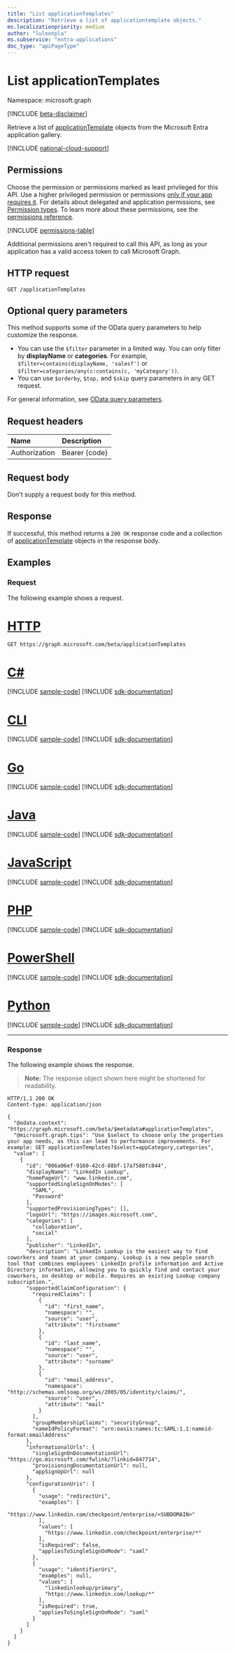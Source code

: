 ```yaml
---
title: "List applicationTemplates"
description: "Retrieve a list of applicationtemplate objects."
ms.localizationpriority: medium
author: "luleonpla"
ms.subservice: "entra-applications"
doc_type: "apiPageType"
---
```


# List applicationTemplates

Namespace: microsoft.graph

[!INCLUDE [beta-disclaimer](../../includes/beta-disclaimer.md)]

Retrieve a list of [applicationTemplate](../resources/applicationtemplate.md) objects from the Microsoft Entra application gallery.

[!INCLUDE [national-cloud-support](../../includes/all-clouds.md)]

## Permissions

Choose the permission or permissions marked as least privileged for this API. Use a higher privileged permission or permissions [only if your app requires it](/graph/permissions-overview#best-practices-for-using-microsoft-graph-permissions). For details about delegated and application permissions, see [Permission types](/graph/permissions-overview#permission-types). To learn more about these permissions, see the [permissions reference](/graph/permissions-reference).

<!-- {
  "blockType": "permissions",
  "name": "applicationtemplate-list-permissions"
}
-->
[!INCLUDE [permissions-table](../includes/permissions/applicationtemplate-list-permissions.md)]

Additional permissions aren't required to call this API, as long as your application has a valid access token to call Microsoft Graph.

## HTTP request

<!-- { "blockType": "ignored" } -->

```http
GET /applicationTemplates
```

## Optional query parameters

This method supports some of the OData query parameters to help customize the response. 

- You can use the `$filter` parameter in a limited way. You can only filter by **displayName** or **categories**. For example,  `$filter=contains(displayName, 'salesf')` or `$filter=categories/any(c:contains(c, 'myCategory'))`.
- You can use `$orderby`, `$top,` and `$skip` query parameters in any GET request.

For general information, see [OData query parameters](/graph/query-parameters).

## Request headers

| Name      |Description|
|:----------|:----------|
| Authorization | Bearer {code} |

## Request body

Don't supply a request body for this method.

## Response

If successful, this method returns a `200 OK` response code and a collection of [applicationTemplate](../resources/applicationtemplate.md) objects in the response body.

## Examples

### Request

The following example shows a request.

# [HTTP](#tab/http)
<!-- {
  "blockType": "request",
  "name": "get_applicationtemplates"
}-->

```msgraph-interactive
GET https://graph.microsoft.com/beta/applicationTemplates
```

# [C#](#tab/csharp)
[!INCLUDE [sample-code](../includes/snippets/csharp/get-applicationtemplates-csharp-snippets.md)]
[!INCLUDE [sdk-documentation](../includes/snippets/snippets-sdk-documentation-link.md)]

# [CLI](#tab/cli)
[!INCLUDE [sample-code](../includes/snippets/cli/get-applicationtemplates-cli-snippets.md)]
[!INCLUDE [sdk-documentation](../includes/snippets/snippets-sdk-documentation-link.md)]

# [Go](#tab/go)
[!INCLUDE [sample-code](../includes/snippets/go/get-applicationtemplates-go-snippets.md)]
[!INCLUDE [sdk-documentation](../includes/snippets/snippets-sdk-documentation-link.md)]

# [Java](#tab/java)
[!INCLUDE [sample-code](../includes/snippets/java/get-applicationtemplates-java-snippets.md)]
[!INCLUDE [sdk-documentation](../includes/snippets/snippets-sdk-documentation-link.md)]

# [JavaScript](#tab/javascript)
[!INCLUDE [sample-code](../includes/snippets/javascript/get-applicationtemplates-javascript-snippets.md)]
[!INCLUDE [sdk-documentation](../includes/snippets/snippets-sdk-documentation-link.md)]

# [PHP](#tab/php)
[!INCLUDE [sample-code](../includes/snippets/php/get-applicationtemplates-php-snippets.md)]
[!INCLUDE [sdk-documentation](../includes/snippets/snippets-sdk-documentation-link.md)]

# [PowerShell](#tab/powershell)
[!INCLUDE [sample-code](../includes/snippets/powershell/get-applicationtemplates-powershell-snippets.md)]
[!INCLUDE [sdk-documentation](../includes/snippets/snippets-sdk-documentation-link.md)]

# [Python](#tab/python)
[!INCLUDE [sample-code](../includes/snippets/python/get-applicationtemplates-python-snippets.md)]
[!INCLUDE [sdk-documentation](../includes/snippets/snippets-sdk-documentation-link.md)]

---

### Response

The following example shows the response.

> **Note:** The response object shown here might be shortened for readability.

<!-- {
  "blockType": "response",
  "truncated": true,
  "@odata.type": "Collection(microsoft.graph.applicationTemplate)"
} -->

```http
HTTP/1.1 200 OK
Content-type: application/json

{
  "@odata.context": "https://graph.microsoft.com/beta/$metadata#applicationTemplates",
  "@microsoft.graph.tips": "Use $select to choose only the properties your app needs, as this can lead to performance improvements. For example: GET applicationTemplates?$select=appCategory,categories",
  "value": [
    {
      "id": "006a06ef-9160-42cd-88bf-17a7588fc844",
      "displayName": "LinkedIn Lookup",
      "homePageUrl": "www.linkedin.com",
      "supportedSingleSignOnModes": [
        "SAML",
        "Password"
      ],
      "supportedProvisioningTypes": [],
      "logoUrl": "https://images.microsoft.com",
      "categories": [
        "collaboration",
        "social"
      ],
      "publisher": "LinkedIn",
      "description": "LinkedIn Lookup is the easiest way to find coworkers and teams at your company. Lookup is a new people search tool that combines employees' LinkedIn profile information and Active Directory information, allowing you to quickly find and contact your coworkers, on desktop or mobile. Requires an existing Lookup company subscription.",
      "supportedClaimConfiguration": {
        "requiredClaims": [
          {
            "id": "first_name",
            "namespace": "",
            "source": "user",
            "attribute": "firstname"
          },
          {
            "id": "last_name",
            "namespace": "",
            "source": "user",
            "attribute": "surname"
          },
          {
            "id": "email_address",
            "namespace": "http://schemas.xmlsoap.org/ws/2005/05/identity/claims/",
            "source": "user",
            "attribute": "mail"
          }
        ],
        "groupMembershipClaims": "securityGroup",
        "nameIdPolicyFormat": "urn:oasis:names:tc:SAML:1.1:nameid-format:emailAddress"
      },
      "informationalUrls": {
        "singleSignOnDocumentationUrl": "https://go.microsoft.com/fwlink/?linkid=847714",
        "provisioningDocumentationUrl": null,
        "appSignUpUrl": null
      },
      "configurationUris": [
        {
          "usage": "redirectUri",
          "examples": [
            "https://www.linkedin.com/checkpoint/enterprise/<SUBDOMAIN>"
          ],
          "values": [
            "https://www.linkedin.com/checkpoint/enterprise/*"
          ],
          "isRequired": false,
          "appliesToSingleSignOnMode": "saml"
        },
        {
          "usage": "identifierUri",
          "examples": null,
          "values": [
            "linkedinlookup/primary",
            "https://www.linkedin.com/lookup/*"
          ],
          "isRequired": true,
          "appliesToSingleSignOnMode": "saml"
        }
      ]
    }
  ]
}
```

<!-- uuid: 16cd6b66-4b1a-43a1-adaf-3a886856ed98
2019-02-04 14:57:30 UTC -->
<!-- {
  "type": "#page.annotation",
  "description": "List applicationTemplates",
  "keywords": "",
  "section": "documentation",
  "tocPath": ""
}-->

